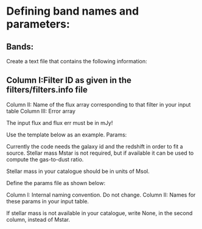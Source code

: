 # Defining band names and parameters: 

Bands:
-----

Create a text file that contains the following information:

Column I:Filter ID as given in the filters/filters.info file
---
Column II: Name of the flux array corresponding to that filter in your input table
Column III: Error array

The input flux and flux err must be in mJy!

Use the template below as an example.
Params:

Currently the code needs the galaxy id and the redshift in order to fit a source.
Stellar mass Mstar is not required, but if available it can be used to compute the gas-to-dust ratio.

Stellar mass in your catalogue should be in units of Msol.

Define the params file as shown below:

Column I: Internal naming convention. Do not change.
Column II: Names for these params in your input table.

If stellar mass is not available in your catalogue, write None, in the second column, instead of Mstar. 


  
